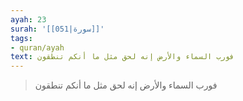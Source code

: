 ```yaml
---
ayah: 23
surah: '[[051|سورة]]'
tags:
- quran/ayah
text: فورب السماء والأرض إنه لحق مثل ما أنكم تنطقون
---
```

> فورب السماء والأرض إنه لحق مثل ما أنكم تنطقون

